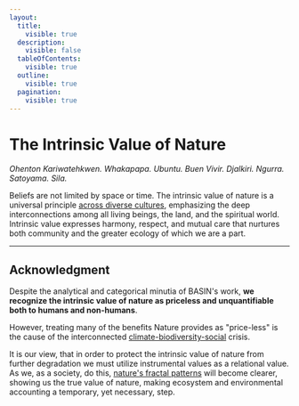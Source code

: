 ```yaml
---
layout:
  title:
    visible: true
  description:
    visible: false
  tableOfContents:
    visible: true
  outline:
    visible: true
  pagination:
    visible: true
---
```


# The Intrinsic Value of Nature

_Ohenton Kariwatehkwen. Whakapapa. Ubuntu. Buen Vivir. Djalkiri. Ngurra. Satoyama. Sila._

Beliefs are not limited by space or time. The intrinsic value of nature is a universal principle [across diverse cultures](../appendix/value-types-and-valuation-methods/types-of-value/values-across-cultures.md), emphasizing the deep interconnections among all living beings, the land, and the spiritual world. Intrinsic value expresses harmony, respect, and mutual care that nurtures both community and the greater ecology of which we are a part.

***

## Acknowledgment

Despite the analytical and categorical minutia of BASIN's work, **we recognize the intrinsic value of nature as priceless and unquantifiable both to humans and non-humans**.

However, treating many of the benefits Nature provides as "price-less" is the cause of the interconnected [climate-biodiversity-social](../dossier/manifesto.md) crisis.

It is our view, that in order to protect the intrinsic value of nature from further degradation we must utilize instrumental values as a relational value. As we, as a society, do this, [nature's fractal patterns](https://en.wikipedia.org/wiki/Lewis\_Fry\_Richardson#Research\_on\_the\_length\_of\_coastlines\_and\_borders) will become clearer, showing us the true value of nature, making ecosystem and environmental accounting a temporary, yet necessary, step.
